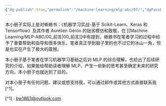 ```yaml
---
{"dg-publish":true,"permalink":"/machine-learning/mlp-abc/07/","dgPassFrontmatter":true,"created":"2024-01-10T10:29:37.954+08:00"}
---
```



本小册子实际上是对蜥蜴书：《机器学习实战-基于 Scikit-Learn、Keras 和 Tensorflow》及其作者 Aurélien Géron 的拙劣模仿和致敬，在 [[Machine Learning/MLP-ABC/00_前言\|00_前言]]中有提到，蜥蜴书在笔者学习的过程中给予了重要帮助和指导和很多快乐，笔者真正学到脑子里的也不过它的冰山一角，但是也实在产生了极大的震撼。


本小册子基于笔者在学习机器学习基础之后对 MLP 的综合理解，也给出了后续研究的介绍，如果能给帮助读者理解 MLP、产生一些新的思考甚至确定未来的研究方向，本小册子也就达到了目的。

对本小册子有任何问题、建议或想支持我，可以通过邮件或其他方式直接联系我[^1]。

[^1] : bw1863@outlook.com